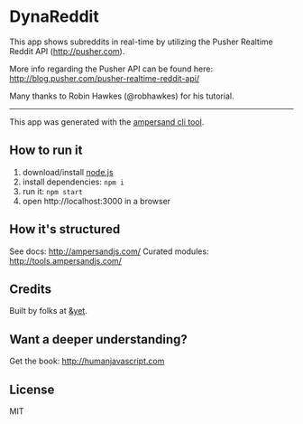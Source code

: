 # DynaReddit

This app shows subreddits in real-time by utilizing the Pusher Realtime Reddit API (http://pusher.com).

More info regarding the Pusher API can be found here: http://blog.pusher.com/pusher-realtime-reddit-api/

Many thanks to Robin Hawkes (@robhawkes) for his tutorial.

-----------------

This app was generated with the [ampersand cli tool](http://ampersandjs.com/learn/quick-start-guide).

## How to run it

1. download/install [node.js](http://nodejs.org/)
1. install dependencies: `npm i`
1. run it: `npm start`
1. open http://localhost:3000 in a browser

## How it's structured

See docs: http://ampersandjs.com/
Curated modules: http://tools.ampersandjs.com/

## Credits

Built by folks at [&yet](http://andyet.com).

## Want a deeper understanding?

Get the book: http://humanjavascript.com

## License

MIT
